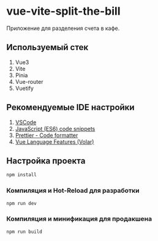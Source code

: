 # vue-vite-split-the-bill

Приложение для разделения счета в кафе.

## Используемый стек
1. Vue3
2. Vite
3. Pinia
4. Vue-router
5. Vuetify

## Рекомендуемые IDE настройки 

1. [VSCode](https://code.visualstudio.com/)
2. [JavaScript (ES6) code snippets](https://marketplace.visualstudio.com/items?itemName=xabikos.JavaScriptSnippets)
3. [Prettier - Code formatter](https://marketplace.visualstudio.com/items?itemName=esbenp.prettier-vscode)
4. [Vue Language Features (Volar)](https://marketplace.visualstudio.com/items?itemName=Vue.volar)

## Настройка проекта

```sh
npm install
```

### Компиляция и Hot-Reload для разработки

```sh
npm run dev
```

### Компиляция и минификация для продакшена

```sh
npm run build
```
